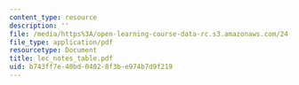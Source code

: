 ```yaml
---
content_type: resource
description: ''
file: /media/https%3A/open-learning-course-data-rc.s3.amazonaws.com/24-201-topics-in-the-history-of-philosophy-kant-fall-2005/b743ff7e40bd04028f3be974b7d9f219_lec_notes_table.pdf
file_type: application/pdf
resourcetype: Document
title: lec_notes_table.pdf
uid: b743ff7e-40bd-0402-8f3b-e974b7d9f219
---
```


